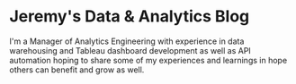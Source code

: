 # Jeremy's Data & Analytics Blog

I'm a Manager of Analytics Engineering with experience in data warehousing and Tableau dashboard development as well as API automation hoping to share some of my experiences and learnings in hope others can benefit and grow as well.